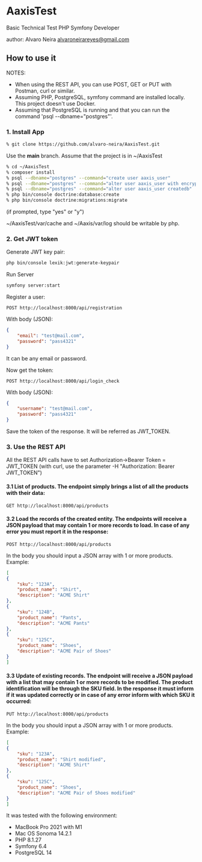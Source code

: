 # AaxisTest
Basic Technical Test PHP Symfony Developer

author: 
Alvaro Neira
alvaroneirareyes@gmail.com

## How to use it

NOTES:
* When using the REST API, you can use POST, GET or PUT with Postman, curl or similar.
* Assuming PHP, PostgreSQL, symfony command are installed locally. This project doesn't use Docker.
* Assuming that PostgreSQL is running and that you can run the command 'psql --dbname="postgres"'.

### 1. Install App
~~~bash
% git clone https://github.com/alvaro-neira/AaxisTest.git
~~~

Use the **main** branch.
Assume that the project is in ~/AaxisTest

~~~bash
% cd ~/AaxisTest
% composer install
% psql --dbname="postgres" --command="create user aaxis_user"
% psql --dbname="postgres" --command="alter user aaxis_user with encrypted password 'pass4321'"
% psql --dbname="postgres" --command="alter user aaxis_user createdb"
% php bin/console doctrine:database:create
% php bin/console doctrine:migrations:migrate
~~~

(if prompted, type "yes" or "y")

~/AaxisTest/var/cache and ~/Aaxis/var/log should be writable by php.

### 2. Get JWT token
Generate JWT key pair:
~~~bash
php bin/console lexik:jwt:generate-keypair
~~~

Run Server
~~~bash
symfony server:start
~~~

Register a user:
~~~
POST http://localhost:8000/api/registration
~~~

With body (JSON):
~~~json
{
    "email": "test@mail.com",
    "password": "pass4321"
}
~~~

It can be any email or password.

Now get the token:
~~~
POST http://localhost:8000/api/login_check
~~~

With body (JSON):
~~~json
{
    "username": "test@mail.com",
    "password": "pass4321"
}
~~~

Save the token of the response. It will be referred as JWT_TOKEN.

### 3. Use the REST API

All the REST API calls have to set Authorization->Bearer Token = JWT_TOKEN (with curl, use the parameter -H "Authorization: Bearer JWT_TOKEN")

#### 3.1 List of products. The endpoint simply brings a list of all the products with their data:
~~~
GET http://localhost:8000/api/products
~~~

#### 3.2 Load the records of the created entity. The endpoints will receive a JSON payload that may contain 1 or more records to load. In case of any error you must report it in the response:
~~~
POST http://localhost:8000/api/products
~~~

In the body you should input a JSON array with 1 or more products.
Example:
~~~json
[
{
    "sku": "123A",
    "product_name": "Shirt",
    "description": "ACME Shirt"
},
{
    "sku": "124B",
    "product_name": "Pants",
    "description": "ACME Pants"
},
{
    "sku": "125C",
    "product_name": "Shoes",
    "description": "ACME Pair of Shoes"
}
]
~~~

#### 3.3 Update of existing records. The endpoint will receive a JSON payload with a list that may contain 1 or more records to be modified. The product identification will be through the SKU field. In the response it must inform if it was updated correctly or in case of any error inform with which SKU it occurred:
~~~
PUT http://localhost:8000/api/products
~~~

In the body you should input a JSON array with 1 or more products.
Example:
~~~json
[
{
    "sku": "123A",
    "product_name": "Shirt modified",
    "description": "ACME Shirt"
},
{
    "sku": "125C",
    "product_name": "Shoes",
    "description": "ACME Pair of Shoes modified"
}
]
~~~

It was tested with the following environment:
* MacBook Pro 2021 with M1
* Mac OS Sonoma 14.2.1
* PHP 8.1.27
* Symfony 6.4
* PostgreSQL 14
